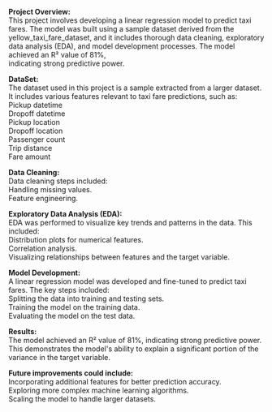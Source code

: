 **Project Overview:** <br>
This project involves developing a linear regression model to predict taxi fares. The model was built using a sample dataset derived from the<br>
yellow_taxi_fare_dataset, and it includes thorough data cleaning, exploratory data analysis (EDA), and model development processes. The model achieved an R² value of 81%, <br>
indicating strong predictive power.<br>


**DataSet:**<br>
The dataset used in this project is a sample extracted from a larger dataset. It includes various features relevant to taxi fare predictions, such as:<br>
Pickup datetime<br>
Dropoff datetime<br>
Pickup location<br>
Dropoff location<br>
Passenger count<br>
Trip distance<br>
Fare amount<br>


**Data Cleaning:**<br>
Data cleaning steps included:<br>
Handling missing values.<br>
Feature engineering.<br>


**Exploratory Data Analysis (EDA):**<br>
EDA was performed to visualize key trends and patterns in the data. This included:<br>
Distribution plots for numerical features.<br>
Correlation analysis.<br>
Visualizing relationships between features and the target variable.<br>


**Model Development:**<br>
A linear regression model was developed and fine-tuned to predict taxi fares. The key steps included:<br>
Splitting the data into training and testing sets.<br>
Training the model on the training data.<br>
Evaluating the model on the test data.<br>


**Results:**<br>
The model achieved an R² value of 81%, indicating strong predictive power. This demonstrates the model's ability to explain a significant portion of the<br>
variance in the target variable.


**Future improvements could include:**<br>
Incorporating additional features for better prediction accuracy.<br>
Exploring more complex machine learning algorithms.<br>
Scaling the model to handle larger datasets.<br>
